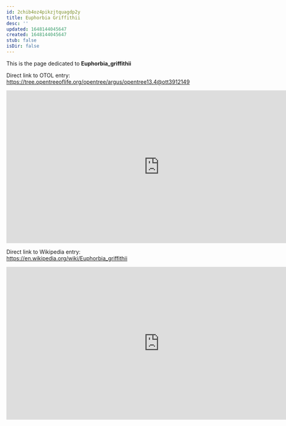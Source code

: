 ```yaml
---
id: 2chib4oz4pikzjtquagdp2y
title: Euphorbia Griffithii
desc: ''
updated: 1648144045647
created: 1648144045647
stub: false
isDir: false
---
```

This is the page dedicated to **Euphorbia_griffithii**


Direct link to OTOL entry: https://tree.opentreeoflife.org/opentree/argus/opentree13.4@ott3912149



<html>
    <body>
    <iframe src="https://tree.opentreeoflife.org/opentree/argus/opentree13.4@ott3912149"
    width="800" height="400" frameborder="0" allowfullscreen> </iframe>
    </body>
</html>
    


Direct link to Wikipedia entry: https://en.wikipedia.org/wiki/Euphorbia_griffithii



<html>
    <body>
    <iframe src="https://en.wikipedia.org/wiki/Euphorbia_griffithii"
    width="800" height="400" frameborder="0" allowfullscreen> </iframe>
    </body>
</html>
    
